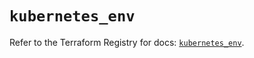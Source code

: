 # `kubernetes_env`

Refer to the Terraform Registry for docs: [`kubernetes_env`](https://registry.terraform.io/providers/hashicorp/kubernetes/2.37.1/docs/resources/env).
